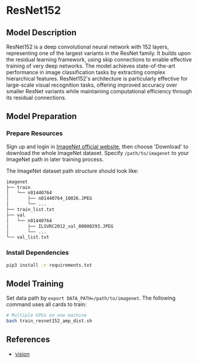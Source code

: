 # ResNet152

## Model Description

ResNet152 is a deep convolutional neural network with 152 layers, representing one of the largest variants in the ResNet
family. It builds upon the residual learning framework, using skip connections to enable effective training of very deep
networks. The model achieves state-of-the-art performance in image classification tasks by extracting complex
hierarchical features. ResNet152's architecture is particularly effective for large-scale visual recognition tasks,
offering improved accuracy over smaller ResNet variants while maintaining computational efficiency through its residual
connections.

## Model Preparation

### Prepare Resources

Sign up and login in [ImageNet official website](https://www.image-net.org/index.php), then choose 'Download' to
download the whole ImageNet dataset. Specify `/path/to/imagenet` to your ImageNet path in later training process.

The ImageNet dataset path structure should look like:

```bash
imagenet
├── train
│   └── n01440764
│       ├── n01440764_10026.JPEG
│       └── ...
├── train_list.txt
├── val
│   └── n01440764
│       ├── ILSVRC2012_val_00000293.JPEG
│       └── ...
└── val_list.txt
```

### Install Dependencies

```bash
pip3 install -r requirements.txt
```

## Model Training

Set data path by `export DATA_PATH=/path/to/imagenet`. The following command uses all cards to train:

```bash
# Multiple GPUs on one machine
bash train_resnet152_amp_dist.sh
```

## References

- [vision](https://github.com/pytorch/vision/tree/main/references/classification)
